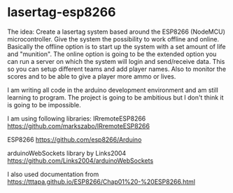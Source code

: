# lasertag-esp8266
The idea:
Create a lasertag system based around the ESP8266 (NodeMCU) microcontroller. Give the system the possibility to work offline and online. Basically the offline option is to start up the system with a set amount of life and "munition".
The online option is going to be the extended option you can run a server on which the system will login and send/receive data. This so you can setup different teams and add player names. Also to monitor the scores and to be able to give a player more ammo or lives.

I am writing all code in the arduino development environment and am still learning to program. The project is going to be ambitious but I don't think it is going to be impossible.

I am using following libraries:
IRremoteESP8266 https://github.com/markszabo/IRremoteESP8266 

ESP8266 https://github.com/esp8266/Arduino 

arduinoWebSockets library by Links2004 https://github.com/Links2004/arduinoWebSockets

I also used documentation from https://tttapa.github.io/ESP8266/Chap01%20-%20ESP8266.html
